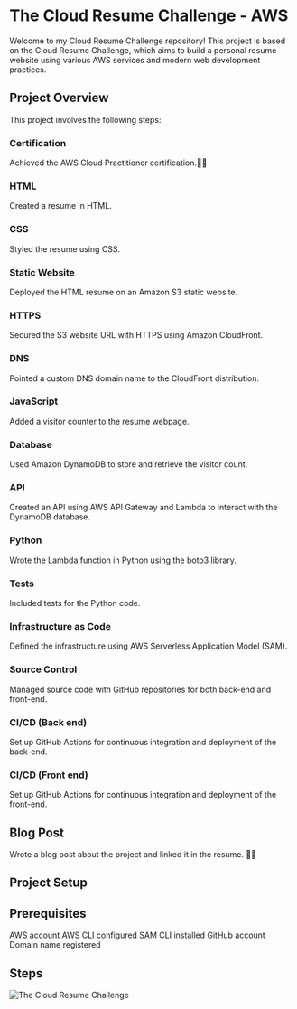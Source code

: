 # The Cloud Resume Challenge - AWS
Welcome to my Cloud Resume Challenge repository! This project is based on the Cloud Resume Challenge, which aims to build a personal resume website using various AWS services and modern web development practices.

## Project Overview
This project involves the following steps:

### Certification
Achieved the AWS Cloud Practitioner certification.👌🏻

### HTML
Created a resume in HTML.
### CSS
Styled the resume using CSS.
### Static Website
Deployed the HTML resume on an Amazon S3 static website.
### HTTPS
Secured the S3 website URL with HTTPS using Amazon CloudFront.
### DNS
Pointed a custom DNS domain name to the CloudFront distribution.
### JavaScript
Added a visitor counter to the resume webpage.
### Database
Used Amazon DynamoDB to store and retrieve the visitor count.
### API
Created an API using AWS API Gateway and Lambda to interact with the DynamoDB database.
### Python
Wrote the Lambda function in Python using the boto3 library.
### Tests
Included tests for the Python code.
### Infrastructure as Code
Defined the infrastructure using AWS Serverless Application Model (SAM).
### Source Control
Managed source code with GitHub repositories for both back-end and front-end.
### CI/CD (Back end)
Set up GitHub Actions for continuous integration and deployment of the back-end.
### CI/CD (Front end)
Set up GitHub Actions for continuous integration and deployment of the front-end.

## Blog Post
Wrote a blog post about the project and linked it in the resume. 👌🏻

## Project Setup

## Prerequisites
AWS account
AWS CLI configured
SAM CLI installed
GitHub account
Domain name registered

## Steps

![The Cloud Resume Challenge](project1.jpg)
